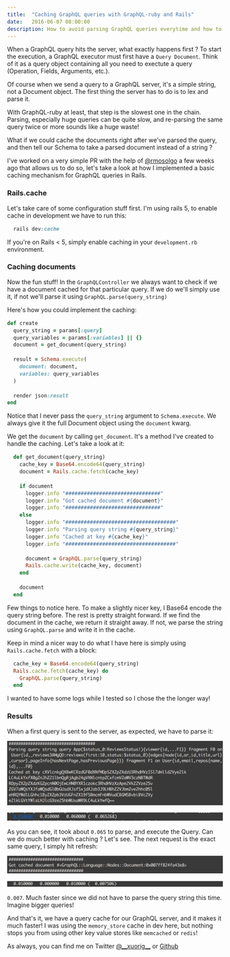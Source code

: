 ```yaml
---
title:  "Caching GraphQL queries with GraphQL-ruby and Rails"
date:   2016-06-07 08:00:00
description: How to avoid parsing GraphQL queries everytime and how to cache GraphQL documents
---
```


<meta name="twitter:card" content="summary_large_image">
<meta name="twitter:site" content="@__xuorig__">
<meta name="twitter:creator" content="@__xuorig__">
<meta name="twitter:title" content="Caching GraphQL queries with GraphQL-ruby and Rails">
<meta name="twitter:description" content="How to avoid parsing GraphQL queries everytime and how to cache GraphQL documents">
<meta name="twitter:image" content="https://cloud.githubusercontent.com/assets/2231765/9094460/cb43861e-3b66-11e5-9fbf-71066ff3ab13.png">

When a GraphQL query hits the server, what exactly happens first ? To start the execution, a GraphQL executor must first have a `Query Document`. Think of it as a query object containing all you need to exectute a query (Operation, Fields, Arguments, etc.).

Of course when we send a query to a GraphQL server, it's a simple string, not a Document object. The first thing the server has to do is to lex and parse it.

With GraphQL-ruby at least, that step is the slowest one in the chain. Parsing, especially huge queries can be quite slow, and re-parsing the same query twice or more sounds like a huge waste!

What if we could cache the documents right after we've parsed the query, and then tell our Schema to take a parsed document instead of a string ?

I've worked on a very simple PR with the help of [@rmosolgo][rmosolgo] a few weeks ago that allows us to do so, let's take a look at how I implemented a basic caching mechanism for GraphQL queries in Rails.

### Rails.cache

Let's take care of some configuration stuff first. I'm using rails 5, to enable cache in development we have to run this:

```ruby
  rails dev:cache
```

If you're on Rails < 5, simply enable caching in your `development.rb` environment.

### Caching documents

Now the fun stuff! In the `GraphQLController` we always want to check if we have a document cached for that particular query. If we do we'll simply use it, if not we'll parse it using `GraphQL.parse(query_string)`

Here's how you could implement the caching:

```ruby
def create
  query_string = params[:query]
  query_variables = params[:variables] || {}
  document = get_document(query_string)

  result = Schema.execute(
    document: document,
    variables: query_variables
  )

  render json:result
end
```

Notice that I never pass the `query_string` argument to `Schema.execute`. We always give it the full Document object using the `document` kwarg.

We get the `document` by calling `get_document`. It's a method I've created to handle the caching. Let's take a look at it:

```ruby
  def get_document(query_string)
    cache_key = Base64.encode64(query_string)
    document = Rails.cache.fetch(cache_key)

    if document
      logger.info "###############################"
      logger.info "Got cached document #{document}"
      logger.info "###############################"
    else
      logger.info "####################################"
      logger.info "Parsing query string #{query_string}"
      logger.info "Cached at key #{cache_key}"
      logger.info "####################################"

      document = GraphQL.parse(query_string)
      Rails.cache.write(cache_key, document)
    end

    document
  end
```

Few things to notice here. To make a slightly nicer key, I Base64 encode the query string before. The rest is pretty straight forward. If we find the document in the cache, we return it straight away. If not, we parse the string using `GraphQL.parse` and write it in the cache.

Keep in mind a nicer way to do what I have here is simply using `Rails.cache.fetch` with a block:


```ruby
  cache_key = Base64.encode64(query_string)
  Rails.cache.fetch(cache_key) do
    GraphQL.parse(query_string)
  end
```

I wanted to have some logs while I tested so I chose the the longer way!

### Results

When a first query is sent to the server, as expected, we have to parse it:

![No Cache Logs](./nocachelog.png)

![No Cache Time](./nocachetime.png)

As you can see, it took about `0.065` to parse, and execute the Query. Can we do much better with caching ? Let's see. The next request is the exact same query, I simply hit refresh:

![Cache Logs](./cachedlog.png)

![Cache Time](./cachedtime.png)

`0.007`. Much faster since we did not have to parse the query string this time. Imagine bigger queries!

And that's it, we have a query cache for our GraphQL server, and it makes it much faster! I was using the `memory_store` cache in dev here, but nothing stops you from using other key value stores like `memcached` or `redis`!

As always, you can find me on Twitter [@\_\_xuorig\_\_][twit] or [Github][xuo]

[rmosolgo]: https://twitter.com/rmosolgo
[twit]: https://twitter.com/__xuorig__
[xuo]: http://github.com/xuorig

